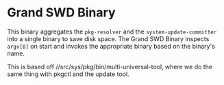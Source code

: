 # Grand SWD Binary

This binary aggregates the `pkg-resolver` and the `system-update-committer` into a
single binary to save disk space.  The Grand SWD Binary inspects `argv[0]` on start and invokes
the appropriate binary based on the binary's name.

This is based off //src/sys/pkg/bin/multi-universal-tool, where we do the same thing with
pkgctl and the update tool.
